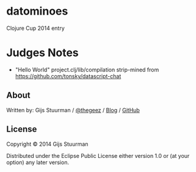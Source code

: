 # datominoes

Clojure Cup 2014 entry

# Judges Notes
- "Hello World" project.clj/lib/compilation strip-mined from https://github.com/tonsky/datascript-chat

## About

Written by:
Gijs Stuurman / [@thegeez][twt] / [Blog][blog] / [GitHub][github]

[twt]: http://twitter.com/thegeez
[blog]: http://thegeez.net
[github]: https://github.com/thegeez

## License

Copyright © 2014 Gijs Stuurman

Distributed under the Eclipse Public License either version 1.0 or (at
your option) any later version.
